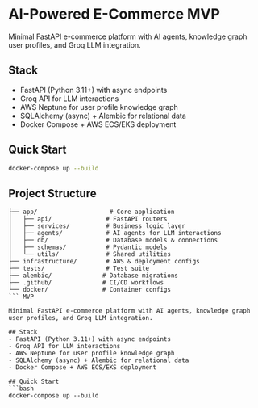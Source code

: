 # AI-Powered E-Commerce MVP

Minimal FastAPI e-commerce platform with AI agents, knowledge graph user profiles, and Groq LLM integration.

## Stack
- FastAPI (Python 3.11+) with async endpoints
- Groq API for LLM interactions  
- AWS Neptune for user profile knowledge graph
- SQLAlchemy (async) + Alembic for relational data
- Docker Compose + AWS ECS/EKS deployment

## Quick Start
```bash
docker-compose up --build
```

## Project Structure
```
├── app/                    # Core application
│   ├── api/               # FastAPI routers
│   ├── services/          # Business logic layer
│   ├── agents/            # AI agents for LLM interactions
│   ├── db/                # Database models & connections
│   ├── schemas/           # Pydantic models
│   └── utils/             # Shared utilities
├── infrastructure/        # AWS & deployment configs
├── tests/                 # Test suite
├── alembic/              # Database migrations
├── .github/              # CI/CD workflows
└── docker/               # Container configs
``` MVP

Minimal FastAPI e-commerce platform with AI agents, knowledge graph user profiles, and Groq LLM integration.

## Stack
- FastAPI (Python 3.11+) with async endpoints
- Groq API for LLM interactions  
- AWS Neptune for user profile knowledge graph
- SQLAlchemy (async) + Alembic for relational data
- Docker Compose + AWS ECS/EKS deployment

## Quick Start
```bash
docker-compose up --build
```
